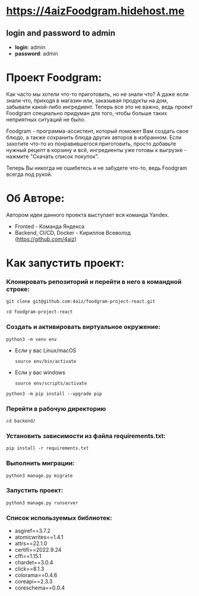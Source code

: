 # https://4aizFoodgram.hidehost.me
## login and password to admin
* **login**: admin
* **password**: admin

# Проект Foodgram:

Как часто мы хотели что-то приготовить, но не знали что? А даже если знали что, приходя в магазин или, заказывая продукты на дом, забывали какой-либо ингредиент. Теперь все это не важно, ведь проект Foodgram специально придуман для того, чтобы больше таких неприятных ситуаций не было. 

Foodgram - программа-ассистент, который поможет Вам создать свое блюдо, а также сохранить блюда других авторов в избранном. Если захотите что-то из понравившегося приготовить, просто добавьте нужный рецепт в корзину и всё, ингредиенты уже готовы к выгрузке - нажмите "Скачать список покупок". 

Теперь Вы никогда не ошибетесь и не забудете что-то, ведь Foodgram всегда под рукой. 

# Об Авторе:

Автором идеи данного проекта выступает вся команда Yandex. 
* Fronted - Команда Яндекса
* Backend, CI/CD, Docker - Кириллов Всеволод (https://github.com/4aiz) 

# Как запустить проект:

### Клонировать репозиторий и перейти в него в командной строке:

```
git clone git@github.com:4aiz/foodgram-project-react.git
```

```
cd foodgram-project-react
```

### Cоздать и активировать виртуальное окружение:

```
python3 -m venv env
```

* Если у вас Linux/macOS

    ```
    source env/bin/activate
    ```

* Если у вас windows

    ```
    source env/scripts/activate
    ```

```
python3 -m pip install --upgrade pip
```
### Перейти в рабочую директорию

```
cd backend/
```

### Установить зависимости из файла requirements.txt:

```
pip install -r requirements.txt
```

### Выполнить миграции:

```
python3 manage.py migrate
```

### Запустить проект:

```
python3 manage.py runserver
```

### Список используемых библиотек:

* asgiref==3.7.2
* atomicwrites==1.4.1
* attrs==22.1.0
* certifi==2022.9.24
* cffi==1.15.1
* chardet==3.0.4
* click==8.1.3
* colorama==0.4.6
* coreapi==2.3.3
* coreschema==0.0.4
